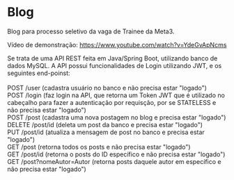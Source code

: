 # Blog
Blog para processo seletivo da vaga de Trainee da Meta3.

Vídeo de demonstração: https://www.youtube.com/watch?v=YdeGvApNcms

Se trata de uma API REST feita em Java/Spring Boot, utilizando banco de dados MySQL. A API possui funcionalidades de Login utilizando JWT, e os seguintes end-poinst: </br></br>
POST /user (cadastra usuário no banco e não precisa estar "logado")</br>
POST /login (faz login na API, que retorna um Token JWT que é utilizado no cabeçalho para fazer a autenticação por requisção, por se STATELESS e não precisa estar "logado")</br>
POST /post (cadastra uma nova postagem no blog e precisa estar "logado")</br>
DELETE /post/id (deleta um post da banco e precisa estar "logado")</br>
PUT /post/id (atualiza a mensagem de post no banco e precisa estar "logado")</br>
GET /post (retorna todos os posts e não precisa estar "logado")</br>
GET /post/id (retorna o posts do ID específico e não precisa estar "logado")</br>
GET /post?nomeAutor=Autor (retorna posts daquele autor em específico e não precisa estar "logado")
